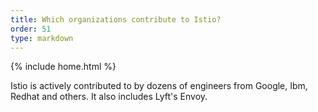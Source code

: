 ```yaml
---
title: Which organizations contribute to Istio?
order: 51
type: markdown
---
```

{% include home.html %}

Istio is actively contributed to by dozens of engineers from Google, Ibm, Redhat and others. It also includes Lyft's Envoy.
